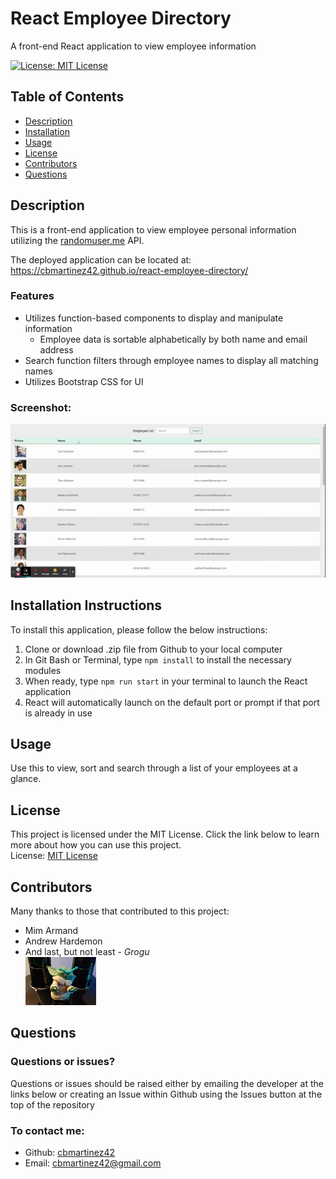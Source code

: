# React Employee Directory
A front-end React application to view employee information

[![License: MIT License](https://img.shields.io/badge/License-MIT-yellow.svg)](https://opensource.org/licenses/MIT)
## Table of Contents
- [Description](#description)
- [Installation](#installation)
- [Usage](#usage)
- [License](#license)
- [Contributors](#contributors)
- [Questions](#questions)

## Description
This is a front-end application to view employee personal information utilizing the [randomuser.me](https://randomuser.me) API. 

The deployed application can be located at: https://cbmartinez42.github.io/react-employee-directory/

### Features
* Utilizes function-based components to display and manipulate information
    * Employee data is sortable alphabetically by both name and email address
* Search function filters through employee names to display all matching names
* Utilizes Bootstrap CSS for UI

### Screenshot:   
[![Screenshot](./assets/images/screenshot.gif)](https://cbmartinez42.github.io/react-employee-directory/)

## Installation Instructions
To install this application, please follow the below instructions:  
1.  Clone or download .zip file from Github to your local computer
2.  In Git Bash or Terminal, type `npm install` to install the necessary modules
3.  When ready, type `npm run start` in your terminal to launch the React application
4.  React will automatically launch on the default port or prompt if that port is already in use

## Usage
Use this to view, sort and search through a list of your employees at a glance.  

## License 
This project is licensed under the MIT License. Click the link below to learn more about how you can use this project.  
License: [MIT License](https://opensource.org/licenses/MIT)

## Contributors
Many thanks to those that contributed to this project:
* Mim Armand
* Andrew Hardemon
* And last, but not least - *Grogu*  
![Image of Grogu](./assets/images/grogu.png)

## Questions
### Questions or issues?  
Questions or issues should be raised either by emailing the developer at the links below or creating an Issue within Github using the Issues button at the top of the repository
### To contact me:
* Github: [cbmartinez42](https://github.com/cbmartinez42)  
* Email: [cbmartinez42@gmail.com](mailto:cbmartinez42@gmail.com)